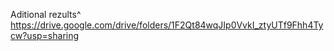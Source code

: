 Aditional rezults^ https://drive.google.com/drive/folders/1F2Qt84wqJIp0VvkI_ztyUTf9Fhh4Tycw?usp=sharing 
